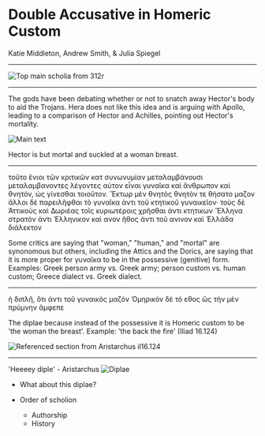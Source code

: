 # Double Accusative in Homeric Custom

Katie Middleton, Andrew Smith, & Julia Spiegel

---
![Top main scholia from 312r][il24]

[il24]: http://www.homermultitext.org/iipsrv?OBJ=IIP,1.0&amp;FIF=/project/homer/pyramidal/VenA/VA312RN-0482.tif&amp;RGN=0.206,0.0781,0.663,0.0848&amp;WID=9000&amp;CVT=JPEG	"Main Top Scholia 312r"
---
The gods have been debating whether or not to snatch away Hector's body to aid the Trojans. Hera does not like this idea and is arguing with Apollo, leading to a comparison of Hector and Achilles, pointing out Hector's mortality.

![Main text][il24.58]

[il24.58]: http://www.homermultitext.org/iipsrv?OBJ=IIP,1.0&amp;FIF=/project/homer/pyramidal/VenA/VA312RN-0482.tif&amp;RGN=0.197,0.2508,0.431,0.024&amp;WID=9000&amp;CVT=JPEG	"Iliad 24.58"
Hector is but mortal and suckled at a woman breast.

---

τοῦτο ἔνιοι τῶν κριτικῶν κατ συνωνυμίαν μεταλαμβάνουσι μεταλαμβανοντες λέγοντες αὐτον εἶναι γυναῖκα καὶ ἄνθρωπον καὶ θνητόν, ὡς γίνεσθαι τοιοῦτον. Ἕκτωρ μὲν θνητὸς θνητὸν τε θήσατο μαζον ἄλλοι δὲ παρειλῆφθαι τὸ γυναῖκα ἀντι τοῦ κτητικοῦ γυναικεῖον· τοὺς δὲ Ἀττικοὺς καὶ Δωριέας τοῖς κυριωτέροις χρῆσθαι ἀντι κτητικων Ἕλληνα στρατὸν ἀντι Ἑλληνικον καὶ ανον ῆθος ἀντι τοῦ ανινον καὶ Ἑλλάδα διάλεκτον

Some critics are saying that "woman," "human," and "mortal" are synonomous but others, including the Attics and the Dorics, are saying that it is more proper for γυναῖκα to be in the possessive (genitive) form. Examples: Greek person army vs. Greek army; person custom vs. human custom; Greece dialect vs. Greek dialect.

---

ἡ διπλῆ, ὅτι ἀντι τοῦ γυναικὸς μαζόν Ὁμηρικὸν δὲ τὸ εθος ὣς τὴν μὲν πρύμνην ἄμφεπε

The diplae because instead of the possessive it is Homeric custom to be 'the woman the breast'. Example: 'the back the fire' (Iliad 16.124)

![Referenced section from Aristarchus il16.124][il16]

[il16]: http://www.homermultitext.org/iipsrv?OBJ=IIP,1.0&amp;FIF=/project/homer/pyramidal/VenA/VA208RN-0379.tif&amp;RGN=0.18,0.6509,0.32,0.024&amp;WID=9000&amp;CVT=JPEG	"Aristarchus Reference"

---
'Heeeey diple' - Aristarchus
![Diplae][il24.58d]

[il24.58d]: http://www.homermultitext.org/iipsrv?OBJ=IIP,1.0&amp;FIF=/project/homer/pyramidal/VenA/VA312RN-0482.tif&amp;RGN=0.203,0.256,0.015,0.012&amp;WID=100&amp;CVT=JPEG

- What about this diplae?


- Order of scholion
  - Authorship
  - History

